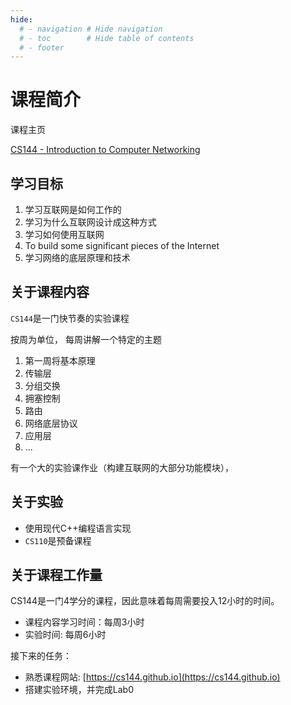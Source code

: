 ```yaml
---
hide:
  # - navigation # Hide navigation
  # - toc        # Hide table of contents
  # - footer
---
```


# 课程简介

课程主页

[CS144 - Introduction to Computer Networking](https://cs144.github.io)

## 学习目标

1. 学习互联网是如何工作的
2. 学习为什么互联网设计成这种方式
3. 学习如何使用互联网
4. To build some significant pieces of the Internet
5. 学习网络的底层原理和技术


## 关于课程内容
`CS144`是一门快节奏的实验课程

按周为单位， 每周讲解一个特定的主题

1. 第一周将基本原理
2. 传输层
3. 分组交换
4. 拥塞控制
5. 路由
6. 网络底层协议
7. 应用层
8. ...

有一个大的实验课作业（构建互联网的大部分功能模块），

## 关于实验

- 使用现代C++编程语言实现
- `CS110`是预备课程


## 关于课程工作量

CS144是一门4学分的课程，因此意味着每周需要投入12小时的时间。

- 课程内容学习时间：每周3小时
- 实验时间: 每周6小时

接下来的任务：

- 熟悉课程网站: [https://cs144.github.io](https://cs144.github.io)
- 搭建实验环境，并完成Lab0




